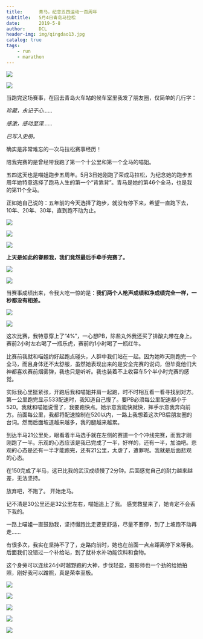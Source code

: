 ```yaml
---
title:      青马，纪念五四运动一百周年
subtitle:   5月4日青岛马拉松
date:       2019-5-8
author:     DCL
header-img: img/qingdao13.jpg
catalog: true
tags:
    - run
    - marathon
---
```


![](http://daichunlei.com/img/qingdao01.jpg)

![](http://daichunlei.com/img/qingdao02.jpg)

当跑完这场赛事，在回去青岛火车站的候车室里我发了朋友圈，仅简单的几行字：

*珍藏，永记于心……*

*感激，感动至深……*

*已写入史册。*

确实是非常难忘的一次马拉松赛事经历！

陪我完赛的是曾经带我跑了第一个十公里和第一个全马的喵姐。

五四这天也是喵姐跑步五周年。5月3日她刚跑了荣成马拉松，为纪念她的跑步五周年她特意选择了跑马人生的第一个“背靠背”。青马是她的第46个全马，也是我的第11个全马。

正如她自己说的：五年前的今天选择了跑步，就没有停下来，希望一直跑下去，10年、20年、30年，直到跑不动为止。

![](http://daichunlei.com/img/qingdao12.jpg)

![](http://daichunlei.com/img/qingdao13.jpg)

![](http://daichunlei.com/img/qingdao14.jpg)


**上天是如此的眷顾我，我们竟然最后手牵手完赛了。**


![](http://daichunlei.com/img/qingdao11.jpg)

![](http://daichunlei.com/img/qingdao05.jpg)

当赛事成绩出来，令我大吃一惊的是：**我们两个人枪声成绩和净成绩完全一样，一秒都没有相差。**

![](http://daichunlei.com/img/qingdao03.jpg)

![](http://daichunlei.com/img/qingdao04.jpg)

这次比赛，我特意穿上了“4%”，一心想PB，除盐丸外我还买了排酸丸带在身上。赛前2小时左右喝了一瓶乐虎，赛前约1小时喝了一瓶红牛。

比赛前我就和喵姐约好起跑点碰头，人群中我们站在一起。因为她昨天刚跑完一个全马，而且身体还不太舒服，虽然她表现出来的是安全完赛的说词，但毕竟他们大神都喜欢赛前烟雾弹，我也只是听听。我也装着不上收容车5个半小时完赛的感觉。

实际我心里挺紧张，开跑后我和喵姐并肩一起跑，时不时相互看一看寻找到对方。第一公里跑完显示533配速时，我知道自己慢了。要PB必须每公里配速都小于520。我就和喵姐说慢了，我要跑快点。她示意我能快就快，挥手示意我奔向前方。前面每公里，我都将配速控制在520以内，一路上我想着这次PB后朋友圈的台词。然而后面坡道越来越多，我的腿越来越累。

到达半马21公里处，眼看着半马选手就在左侧的赛道一个个冲线完赛，而我才刚刚跑了一半。乐观的心态应该是我已完成了一半，好样的，还有一半，加油吧。悲观的心态是还有一半才能跑完，还有21公里，太虐了，遭罪呢。我就是后面悲观的心态。

在150完成了半马，这已比我的武汉成绩慢了2分钟。后面感觉自己的耐力越来越差，无法坚持。

放弃吧，不跑了。 开始走马。

记不清是30公里还是32公里左右，喵姐追上了我。 感觉救星来了，她肯定不会丢下我的。

一路上喵姐一直鼓励我，坚持慢跑比走要更舒适，尽量不要停，到了上坡跑不动再走…… 

有很多次，我实在坚持不了了，走路向前时，她也在前面一点点距离停下来等我。 后面我们没错过一个补给站，到了就补水补功能饮料和食物。

这个身旁可以连续24小时越野跑的大神，步伐轻盈，摄影师也一个劲的给她拍照，刚好我可以蹭照，真是荣幸至极。


![](http://daichunlei.com/img/qingdao07.jpg)

![](http://daichunlei.com/img/qingdao08.jpg)

![](http://daichunlei.com/img/qingdao09.jpg)

![](http://daichunlei.com/img/qingdao10.jpg)

![](http://daichunlei.com/img/qingdao06.jpg)




